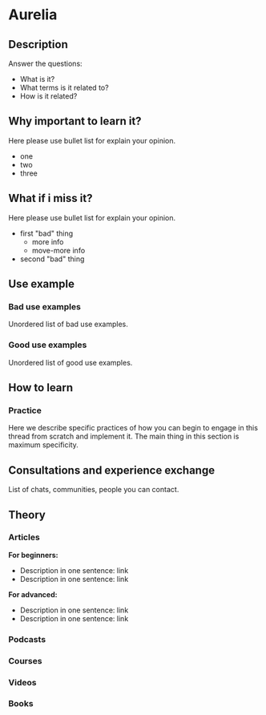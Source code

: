 # Aurelia

## Description

Answer the questions:

* What is it?
* What terms is it related to?
* How is it related?

## Why important to learn it?

Here please use bullet list for explain your opinion.

* one
* two
* three

## What if i miss it?

Here please use bullet list for explain your opinion.

* first "bad" thing
  * more info
  * move-more info
* second "bad" thing

## Use example

### Bad use examples

Unordered list of bad use examples.

### Good use examples

Unordered list of good use examples.

## How to learn

### Practice

Here we describe specific practices of how you can begin to engage in this thread from scratch and implement it. The main thing in this section is maximum specificity.

## Consultations and experience exchange

List of chats, communities, people you can contact.

## Theory

### Articles

**For beginners:**

* Description in one sentence: link
* Description in one sentence: link

**For advanced:**

* Description in one sentence: link
* Description in one sentence: link

### Podcasts

### Courses

### Videos

### Books

